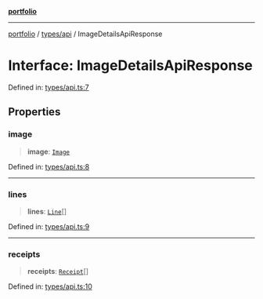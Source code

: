 [**portfolio**](../../../README.md)

***

[portfolio](../../../modules.md) / [types/api](../README.md) / ImageDetailsApiResponse

# Interface: ImageDetailsApiResponse

Defined in: [types/api.ts:7](https://github.com/tnorlund/Portfolio/blob/173853b09e36c18e6ada8967dc1cace6b193171c/portfolio/types/api.ts#L7)

## Properties

### image

> **image**: [`Image`](Image.md)

Defined in: [types/api.ts:8](https://github.com/tnorlund/Portfolio/blob/173853b09e36c18e6ada8967dc1cace6b193171c/portfolio/types/api.ts#L8)

***

### lines

> **lines**: [`Line`](Line.md)[]

Defined in: [types/api.ts:9](https://github.com/tnorlund/Portfolio/blob/173853b09e36c18e6ada8967dc1cace6b193171c/portfolio/types/api.ts#L9)

***

### receipts

> **receipts**: [`Receipt`](Receipt.md)[]

Defined in: [types/api.ts:10](https://github.com/tnorlund/Portfolio/blob/173853b09e36c18e6ada8967dc1cace6b193171c/portfolio/types/api.ts#L10)
